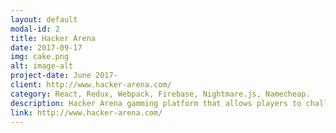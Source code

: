 ```yaml
---
layout: default
modal-id: 2
title: Hacker Arena
date: 2017-09-17
img: cake.png
alt: image-alt
project-date: June 2017-
client: http://www.hacker-arena.com/
category: React, Redux, Webpack, Firebase, Nightmare.js, Namecheap.
description: Hacker Arena gamming platform that allows players to challenge each others with coding game. Four game modes are Classic Mode, Pair Mode, Code Run, and Solo Mode. Utilzed Google, Facebook and email OAth flow to allow faster signing up. The project is strictly follow Agile Scrum to build a feature rich user interface.    
link: http://www.hacker-arena.com/
---
```

